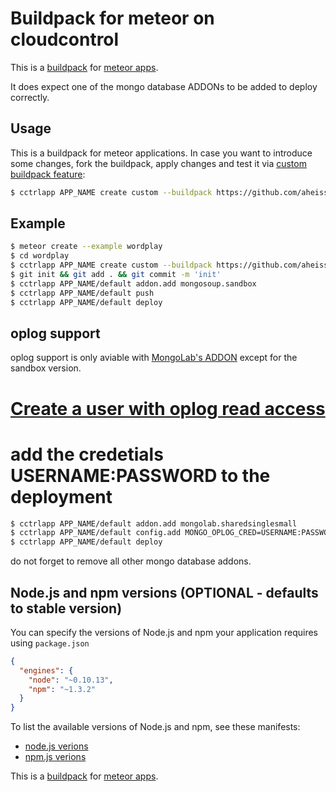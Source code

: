 Buildpack for meteor on cloudcontrol
====================================

This is a [buildpack](https://www.cloudcontrol.com/dev-center/Platform%20Documentation#buildpacks-and-the-procfile) for
[meteor apps](http://www.meteor.com).

It does expect one of the mongo database ADDONs to be added to deploy correctly.

Usage
-----

This is a buildpack for meteor applications. In case you want to introduce some changes, fork the buildpack,
apply changes and test it via [custom buildpack feature](https://www.cloudcontrol.com/dev-center/Guides/Third-Party%20Buildpacks/Third-Party%20Buildpacks):

~~~bash
$ cctrlapp APP_NAME create custom --buildpack https://github.com/aheissenberger/cloudcontrol-buildpack-meteor.git
~~~

Example
-------
~~~bash
$ meteor create --example wordplay
$ cd wordplay
$ cctrlapp APP_NAME create custom --buildpack https://github.com/aheissenberger/cloudcontrol-buildpack-meteor.git
$ git init && git add . && git commit -m 'init'
$ cctrlapp APP_NAME/default addon.add mongosoup.sandbox
$ cctrlapp APP_NAME/default push
$ cctrlapp APP_NAME/default deploy
~~~

oplog support
-------------
oplog support is only aviable with [MongoLab's ADDON](https://www.cloudcontrol.com/add-ons/mongolab) except for the sandbox version.
# [Create a user with oplog read access](http://docs.mongolab.com/oplog/)
# add the credetials USERNAME:PASSWORD to the deployment
~~~bash
$ cctrlapp APP_NAME/default addon.add mongolab.sharedsinglesmall
$ cctrlapp APP_NAME/default config.add MONGO_OPLOG_CRED=USERNAME:PASSWORD
$ cctrlapp APP_NAME/default deploy
~~~
do not forget to remove all other mongo database addons.

Node.js and npm versions (OPTIONAL - defaults to stable version)
------------------------------------

You can specify the versions of Node.js and npm your application requires using `package.json`

```json
{
  "engines": {
    "node": "~0.10.13",
    "npm": "~1.3.2"
  }
}
```

To list the available versions of Node.js and npm, see these manifests:

- [node.js verions](http://cloudcontrolled.com.packages.s3.amazonaws.com/buildpack-nodejs/manifest.nodejs)
- [npm.js verions](http://cloudcontrolled.com.packages.s3.amazonaws.com/buildpack-nodejs/manifest.npm)


This is a [buildpack](https://www.cloudcontrol.com/dev-center/Platform%20Documentation#buildpacks-and-the-procfile) for
[meteor apps](http://www.meteor.com).